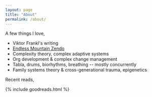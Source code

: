 ```yaml
---
layout: page
title: "About"
permalink: /about/
---
```


A few things I love,

- Viktor Frankl's writing
- [Endless Mountain Zendo](http://www.endlessmountainzendo.org)
- Complexity theory, complex adaptive systems
- Org development & complex change management
- Tabla, drums, biorhythms, breathing -- mostly concurrently
- Family systems theory & cross-generational trauma, epigenetics


Recent reads,

{% include goodreads.html %}

